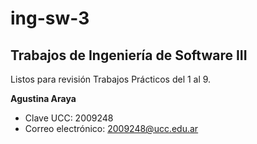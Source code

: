 # ing-sw-3

## Trabajos de Ingeniería de Software III

Listos para revisión Trabajos Prácticos del 1 al 9.

**Agustina Araya**
- Clave UCC: 2009248
- Correo electrónico: 2009248@ucc.edu.ar

